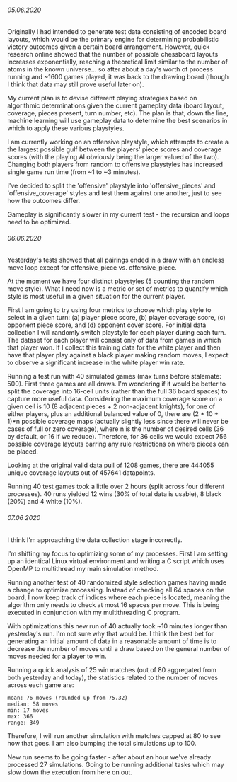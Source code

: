 ###### 05.06.2020
Originally I had intended to generate test data consisting of encoded board layouts, which would be the primary engine for determining probabilistic victory outcomes given a certain board arrangement. However, quick research online showed that the number of possible chessboard layouts increases exponentially, reaching a theoretical limit similar to the number of atoms in the known universe... so after about a day's worth of process running and ~1600 games played, it was back to the drawing board (though I think that data may still prove useful later on).

My current plan is to devise different playing strategies based on algorithmic determinations given the current gameplay data (board layout, coverage, pieces present, turn number, etc). The plan is that, down the line, machine learning will use gameplay data to determine the best scenarios in which to apply these various playstyles.

I am currently working on an offensive playstyle, which attempts to create a the largest possible gulf between the players' piece scores and coverage scores (with the playing AI obviously being the larger valued of the two). Changing both players from random to offensive playstyles has increased single game run time (from ~1 to ~3 minutes).

I've decided to split the 'offensive' playstyle into 'offensive_pieces' and 'offensive_coverage' styles and test them against one another, just to see how the outcomes differ. 

Gameplay is significantly slower in my current test - the recursion and loops need to be optimized.


###### 06.06.2020
Yesterday's tests showed that all pairings ended in a draw with an endless move loop except for offensive_piece vs. offensive_piece.

At the moment we have four distinct playstyles (5 counting the random move style). What I need now is a metric or set of metrics to quantify which style is most useful in a given situation for the current player.

First I am going to try using four metrics to choose which play style to select in a given turn: (a) player piece score, (b) player coverage score, (c) opponent piece score, and (d) opponent cover score. For initial data collection I will randomly switch playstyle for each player during each turn. The dataset for each player will consist only of data from games in which that player won. If I collect this training data for the white player and then have that player play against a black player making random moves, I expect to observe a significant increase in the white player win rate.

Running a test run with 40 simulated games (max turns before stalemate: 500). First three games are all draws. I'm wondering if it would be better to split the coverage into 16-cell units (rather than the full 36 board spaces) to capture more useful data. Considering the maximum coverage score on a given cell is 10 (8 adjacent pieces + 2 non-adjacent knights), for one of either players, plus an additional balanced value of 0, there are (2 * 10 + 1)*n possible coverage maps (actually slightly less since there will never be cases of full or zero coverage), where n is the number of desired cells (36 by default, or 16 if we reduce). Therefore, for 36 cells we would expect 756 possible coverage layouts barring any rule restrictions on where pieces can be placed.

Looking at the original valid data pull of 1208 games, there are 444055 unique coverage layouts out of 457641 datapoints.

Running 40 test games took a little over 2 hours (split across four different processes). 40 runs yielded 12 wins (30% of total data is usable), 8 black (20%) and 4 white (10%).


###### 07.06 2020
I think I'm approaching the data collection stage incorrectly. 

I'm shifting my focus to optimizing some of my processes. First I am setting up an identical Linux virtual environment and writing a C script which uses OpenMP to multithread my main simulation method.

Running another test of 40 randomized style selection games having made a change to optimize processing. Instead of checking all 64 spaces on the board, I now keep track of indices where each piece is located, meaning the algorithm only needs to check at most 16 spaces per move. This is being executed in conjunction with my multithreading C program.

With optimizations this new run of 40 actually took ~10 minutes longer than yesterday's run. I'm not sure why that would be. I think the best bet for generating an initial amount of data in a reasonable amount of time is to decrease the number of moves until a draw based on the general number of moves needed for a player to win.

Running a quick analysis of 25 win matches (out of 80 aggregated from both yesterday and today), the statistics related to the number of moves across each game are:

    mean: 76 moves (rounded up from 75.32)
    median: 58 moves
    min: 17 moves
    max: 366
    range: 349

Therefore, I will run another simulation with matches capped at 80 to see how that goes. I am also bumping the total simulations up to 100. 

New run seems to be going faster - after about an hour we've already processed 27 simulations. Going to be running additional tasks which may slow down the execution from here on out.